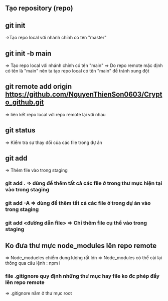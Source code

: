 ## Tạo repository (repo)
<!-- Lệnh gõ ở terminal -->
## git init
=>Tạo repo local với nhánh chính có tên "master"

## git init -b main
=> Tạo repo local với nhánh chính có tên "main"
=> Do repo remote mặc định có tên là "main" nên ta tạo repo local có tên "main" để tránh xung đột

## git remote add origin https://github.com/NguyenThienSon0603/Crypto_github.git
=> liên kết repo local với repo remote lại với nhau
<!-- Các lệnh trong git -->
## git status 
=> Kiểm tra sự thay đổi của các file trong dự án

## git add 
=> Thêm file vào trong staging

### git add . => dùng để thêm tất cả các file ở trong thư mực hiện tại vào trong staging

### git add -A => dùng để thêm tất cả các file ở trong dự án vào trong staging

### git add <đường dẫn file> => Chỉ thêm file cụ thể vào trong staging

<!--  -->
## Ko đưa thư mực node_modules lên repo remote
=> Node_modueles chiếm dung lượng rất lớn
=> Node_modules có thể cài lại thông qua câu lệnh : npm i

### file .gitignore quy định những thư mục hay file ko đc phép đẩy lên repo remote
=> .gitignore nằm ở thư mục root